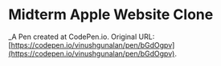 # Midterm Apple Website Clone
 _A Pen created at CodePen.io. Original URL: [https://codepen.io/vinushgunalan/pen/bGdOgpv](https://codepen.io/vinushgunalan/pen/bGdOgpv).

 